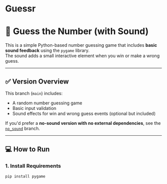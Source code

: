 # Guessr
# 🎯 Guess the Number (with Sound)

This is a simple Python-based number guessing game that includes **basic sound feedback** using the `pygame` library.  
The sound adds a small interactive element when you win or make a wrong guess.

---

## ✅ Version Overview

This branch (`main`) includes:

- A random number guessing game
- Basic input validation
- Sound effects for win and wrong guess events (optional but included)

If you'd prefer a **no-sound version with no external dependencies**, see the [`no_sound`](https://github.com/your-username/guess-the-number/tree/no_sound) branch.

---

## 💻 How to Run

### 1. Install Requirements

```bash
pip install pygame
